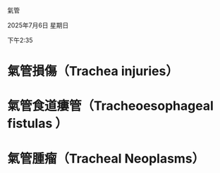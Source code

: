 氣管

2025年7月6日 星期日

下午2:35

# 氣管損傷（Trachea injuries）

# 氣管食道瘻管（Tracheoesophageal fistulas ）

# 氣管腫瘤（Tracheal Neoplasms）
